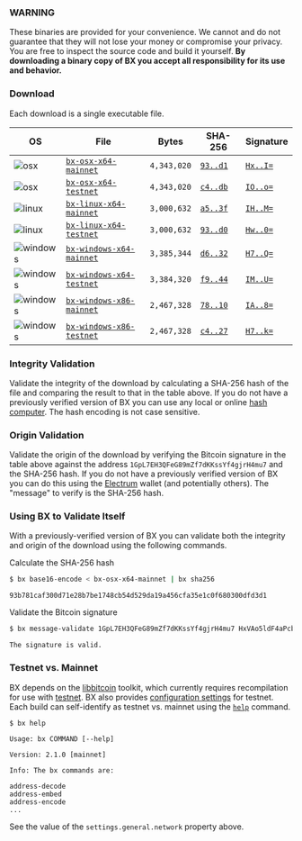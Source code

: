 ### WARNING
These binaries are provided for your convenience. We cannot and do not guarantee that they will not lose your money or compromise your privacy. You are free to inspect the source code and build it yourself. **By downloading a binary copy of BX you accept all responsibility for its use and behavior.**

### Download
Each download is a single executable file.

| OS | File | Bytes | SHA-256 | Signature |
|----|------|-------|---------|-----------|
|![osx](https://github.com/libbitcoin/libbitcoin-explorer/wiki/osx.png)        | [`bx-osx-x64-mainnet`](https://github.com/libbitcoin/libbitcoin-explorer/releases/download/v2.0.0/bx-osx-x64-mainnet)             | `4,343,020` | [`93..d1`](#93b781caf300d71e28b7be1748cb54d529da19a456cfa35e1c0f680300dfd3d1) | [`Hx..I=`](#HxVAo5ldF4aPcbnKxcsvPuuyOh1Sb2LPPfEJwRQc2UzKa1/9rSIes0B0YM87jHQjsCCUmpm5/EeFkCh26tWKQiI=) |
|![osx](https://github.com/libbitcoin/libbitcoin-explorer/wiki/osx.png)        | [`bx-osx-x64-testnet`](https://github.com/libbitcoin/libbitcoin-explorer/releases/download/v2.0.0/bx-osx-x64-testnet)             | `4,343,020` | [`c4..db`](#c44ddca3c44af93efd8866d5891c9dcda6428beb1547b65679b6bb9ffcfdc0db) | [`IO..o=`](#IObbXfaYEaueIpTKkaa5W9FbekzqIEojsvsZrH0UDQS+PxEIUgJiyEJRspFgizMbhQpTDVxMtGiAgUfTWDBCHDo=) |
|![linux](https://github.com/libbitcoin/libbitcoin-explorer/wiki/linux.png)    | [`bx-linux-x64-mainnet`](https://github.com/libbitcoin/libbitcoin-explorer/releases/download/v2.0.0/bx-linux-x64-mainnet)         | `3,000,632` | [`a5..3f`](#a5e1136b95f30b35c6077b48ce7b60e27e7b68cb778416a2569b891fea20cf3f) | [`IH..M=`](#IHKUMal99sCX3DQtyolNLyckNo7R1rAcQdYnb4kWpqd0K9f5GK5zc3xBB3YiffIiAbRDWTS69kBA8yn9GotZqEM=) |
|![linux](https://github.com/libbitcoin/libbitcoin-explorer/wiki/linux.png)    | [`bx-linux-x64-testnet`](https://github.com/libbitcoin/libbitcoin-explorer/releases/download/v2.0.0/bx-linux-x64-testnet)         | `3,000,632` | [`93..d0`](#938e3fc0795d9c5efb288cbbeb1ca9da763309699744ba42fc8fdd775d5f9ad0) | [`Hw..0=`](#HwjA/dZqLLZuLrC9fe2TG3c4Bq/K0jgbjuxcDmZug7G9FhhHy0aNAMAbDRnW1gRERppiH4yS3DGYj2y7YPHWQO0=) |
|![windows](https://github.com/libbitcoin/libbitcoin-explorer/wiki/windows.png)| [`bx-windows-x64-mainnet`](https://github.com/libbitcoin/libbitcoin-explorer/releases/download/v2.0.0/bx-windows-x64-mainnet.exe) | `3,385,344` | [`d6..32`](#d60329e6dacc7edda87c7c6ad12a79a5f556199a51658b6b66ddc26827118832) | [`H7..Q=`](#H7oUanne/SHv3q2JrliYEMi8nHm0VRBCq/XIoTDr3wu7DCXo6Y81u/PShdnO86b0O7rPvdlNvMtQ8BKapwAR8oQ=) |
|![windows](https://github.com/libbitcoin/libbitcoin-explorer/wiki/windows.png)| [`bx-windows-x64-testnet`](https://github.com/libbitcoin/libbitcoin-explorer/releases/download/v2.0.0/bx-windows-x64-testnet.exe) | `3,384,320` | [`f9..44`](#f9290c398a458968a0770d74c8bb9c101e5b94a77538b3edbdc229ed109f2b44) | [`IM..U=`](#IMeud1HDcZv93wX6fID6CE6dFRvAbtm6/z6dRIguS63qdz8o7Bxzjav17eMqqhoxz6AE+ljlGOzVe01szRJE03U=) |
|![windows](https://github.com/libbitcoin/libbitcoin-explorer/wiki/windows.png)| [`bx-windows-x86-mainnet`](https://github.com/libbitcoin/libbitcoin-explorer/releases/download/v2.0.0/bx-windows-x86-mainnet.exe) | `2,467,328` | [`78..10`](#78b0e937aa8841532cade910d176e9d94e256a9410ce01dd4c5f798940b37410) | [`IA..8=`](#IALEyfiwUMeO+YlN6DDqaY00JoB3Sw6hsB5qtum/gjupTHSaktN46tFLC5oIDUtVGMT9FSKH8iSopPwmUCo0nN8=) |
|![windows](https://github.com/libbitcoin/libbitcoin-explorer/wiki/windows.png)| [`bx-windows-x86-testnet`](https://github.com/libbitcoin/libbitcoin-explorer/releases/download/v2.0.0/bx-windows-x86-testnet.exe) | `2,467,328` | [`c4..27`](#c467144319ea1e975cd3fbd214feed2b901b07ec4cb129e34c162bfb23b2bc27) | [`H7..k=`](#H7E8KG5+QjFzSeHl3LSmqcz4ieSwi5GNWg4D+joJj3DkWyihlnGKGlkH97ggHYzhr/UaVHbOWBy7BWMXR8yQ9lk=) |

### Integrity Validation
Validate the integrity of the download by calculating a SHA-256 hash of the file and comparing the result to that in the table above. If you do not have a previously verified version of BX you can use any local or online [hash computer](http://onlinemd5.com). The hash encoding is not case sensitive.

### Origin Validation
Validate the origin of the download by verifying the Bitcoin signature in the table above against the address `1GpL7EH3QFeG89mZf7dKKssYf4gjrH4mu7` and the SHA-256 hash. If you do not have a previously verified version of BX you can do this using the [Electrum](https://bsidebtc.com/sign-verify-message-electrum) wallet (and potentially others). The "message" to verify is the SHA-256 hash.

### Using BX to Validate Itself
With a previously-verified version of BX you can validate both the integrity and origin of the download using the following commands.

Calculate the SHA-256 hash
```sh
$ bx base16-encode < bx-osx-x64-mainnet | bx sha256
```
```
93b781caf300d71e28b7be1748cb54d529da19a456cfa35e1c0f680300dfd3d1
```

Validate the Bitcoin signature
```sh
$ bx message-validate 1GpL7EH3QFeG89mZf7dKKssYf4gjrH4mu7 HxVAo5ldF4aPcbnKxcsvPuuyOh1Sb2LPPfEJwRQc2UzKa1/9rSIes0B0YM87jHQjsCCUmpm5/EeFkCh26tWKQiI= 93b781caf300d71e28b7be1748cb54d529da19a456cfa35e1c0f680300dfd3d1
```
```
The signature is valid.
```

### Testnet vs. Mainnet
BX depends on the [libbitcoin](https://github.com/libbitcoin/libbitcoin) toolkit, which currently requires recompilation for use with [testnet](https://en.bitcoin.it/wiki/Testnet). BX also provides [configuration settings](https://github.com/libbitcoin/libbitcoin-explorer/wiki/Configuration-Settings) for testnet. Each build can self-identify as testnet vs. mainnet using the [`help`](bx-help#example-1) command.
```sh
$ bx help
```
```
Usage: bx COMMAND [--help]

Version: 2.1.0 [mainnet]

Info: The bx commands are:

address-decode
address-embed
address-encode
...
```
See the value of the `settings.general.network` property above.